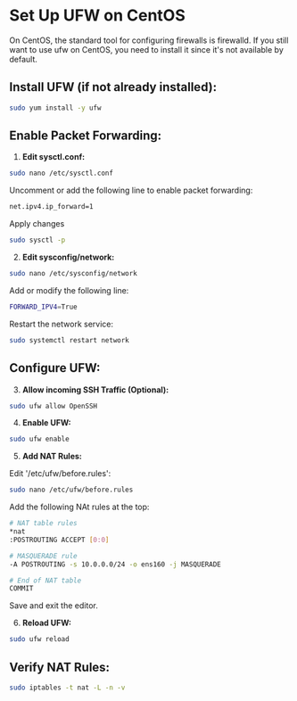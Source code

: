 # Set Up UFW on CentOS
On CentOS, the standard tool for configuring firewalls is firewalld. If you still want to use ufw on CentOS, you need to install it since it's not available by default.
## Install UFW (if not already installed):

```bash
sudo yum install -y ufw
```
## Enable Packet Forwarding:

1. **Edit sysctl.conf:**

```bash
sudo nano /etc/sysctl.conf
```

Uncomment or add the following line to enable packet forwarding:

```bash
net.ipv4.ip_forward=1
```

Apply changes

```bash
sudo sysctl -p
```

2. **Edit sysconfig/network:**

```bash
sudo nano /etc/sysconfig/network
```

Add or modify the following line:

```bash
FORWARD_IPV4=True
```

Restart the network service:

```bash
sudo systemctl restart network
```
## Configure UFW:

3. **Allow incoming SSH Traffic (Optional):**

```bash
sudo ufw allow OpenSSH
```

4. **Enable UFW:**

```bash
sudo ufw enable
```

5. **Add NAT Rules:**

Edit '/etc/ufw/before.rules':

```bash
sudo nano /etc/ufw/before.rules
```

Add the following NAt rules at the top:

```bash
# NAT table rules
*nat
:POSTROUTING ACCEPT [0:0]

# MASQUERADE rule
-A POSTROUTING -s 10.0.0.0/24 -o ens160 -j MASQUERADE

# End of NAT table
COMMIT
```
Save and exit the editor.

6. **Reload UFW:**

```bash
sudo ufw reload
```

## Verify NAT Rules:

```bash
sudo iptables -t nat -L -n -v
```
